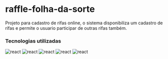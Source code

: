 # raffle-folha-da-sorte

<p>Projeto para cadastro de rifas online, o sistema disponibiliza um cadastro de rifas e permite o usuario participar de outras rifas também.</p>

### Tecnologias utilizadas

<div>

  <img alt='react' src='https://img.shields.io/badge/React-20232A?style=for-the-badge&logo=react&logoColor=61DAFB' />

  <img alt='react' src='https://img.shields.io/badge/TypeScript-007ACC?style=for-the-badge&logo=typescript&logoColor=white' />

  <img alt='react' src='https://img.shields.io/badge/Bootstrap-563D7C?style=for-the-badge&logo=bootstrap&logoColor=white' />

  <img alt='react' src='https://img.shields.io/badge/HTML-239120?style=for-the-badge&logo=html5&logoColor=white' />

  <img alt='react' src='https://img.shields.io/badge/CSS-239120?&style=for-the-badge&logo=css3&logoColor=white' />

</div>
